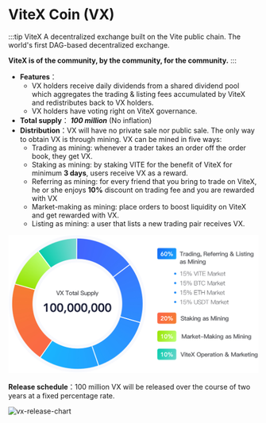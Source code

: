 # ViteX Coin (VX)

:::tip ViteX
A decentralized exchange built on the Vite public chain. The world's first DAG-based decentralized exchange. 

**ViteX is of the community, by the community, for the community.**
:::

* **Features**：
  * VX holders receive daily dividends from a shared dividend pool which aggregates the trading & listing fees accumulated by ViteX and redistributes back to VX holders.
  * VX holders have voting right on ViteX governance.
* **Total supply**：  ***100 million*** (No inflation)
* **Distribution**：VX will have no private sale nor public sale. The only way to obtain VX is through mining. VX can be mined in five ways:
  * Trading as mining: whenever a trader takes an order off the order book, they get VX.
  * Staking as mining: by staking VITE for the benefit of ViteX for minimum **3 days**, users receive VX as a reward. 
  * Referring as mining: for every friend that you bring to trade on ViteX, he or she enjoys **10%** discount on trading fee and you are rewarded with VX
  * Market-making as mining: place orders to boost liquidity on ViteX and get rewarded with VX. 
  * Listing as mining: a user that lists a new trading pair receives VX. 

![vx-supply-chart](../../assets/images/vx-supply.jpg) 
  
**Release schedule**：100 million VX will be released over the course of two years at a fixed percentage rate.
  
![vx-release-chart](https://forum.vite.net/assets/uploads/files/1567510383257-vx_release_chart.jpg) 

